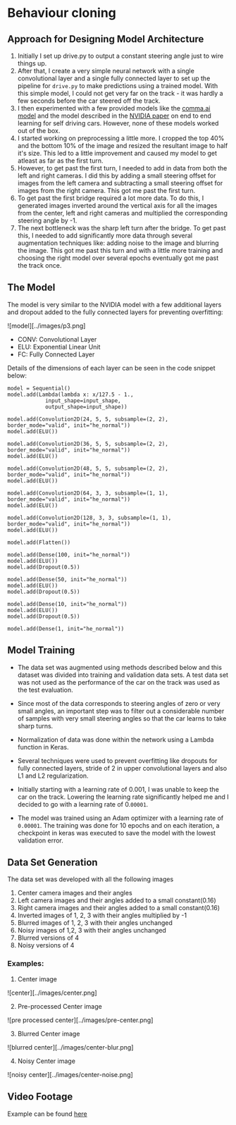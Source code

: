 # Behaviour cloning


## Approach for Designing Model Architecture

1. Initially I set up drive.py to output a constant steering angle just to wire things up.
2. After that, I create a very simple neural network with a single convolutional layer and a single fully connected layer to set up the pipeline for `drive.py` to make predictions using a trained model. With this simple model, I could not get very far on the track - it was hardly a few seconds before the car steered off the track.
3. I then experimented with a few provided models like the [comma.ai model](https://github.com/commaai/research/blob/master/train_steering_model.py) and the model described in the [NVIDIA paper](http://images.nvidia.com/content/tegra/automotive/images/2016/solutions/pdf/end-to-end-dl-using-px.pdf) on end to end learning for self driving cars. However, none of these models worked out of the box. 
4. I started working on preprocessing a little more. I cropped the top 40% and the bottom 10% of the image and resized the resultant image to half it's size. This led to a little improvement and caused my model to get atleast as far as the first turn. 
5. However, to get past the first turn, I needed to add in data from both the left and right cameras. I did this by adding a small steering offset for images from the left camera and subtracting a small steering offset for images from the right camera. This got me past the first turn.
6. To get past the first bridge required a lot more data. To do this, I generated images inverted around the vertical axis for all the images from the center, left and right cameras and multiplied the corresponding steering angle by -1.
7. The next bottleneck was the sharp left turn after the bridge. To get past this, I needed to add significantly more data through several augmentation techniques like: adding noise to the image and blurring the image. This got me past this turn and with a little more training and choosing the right model over several epochs eventually got me past the track once.

## The Model

The model is very similar to the NVIDIA model with a few additional layers and dropout added to the fully connected layers for preventing overfitting:

![model][../images/p3.png]

- CONV: Convolutional Layer
- ELU: Exponential Linear Unit
- FC: Fully Connected Layer

Details of the dimensions of each layer can be seen in the code snippet below:

```
model = Sequential()
model.add(Lambda(lambda x: x/127.5 - 1.,
            input_shape=input_shape,
            output_shape=input_shape))

model.add(Convolution2D(24, 5, 5, subsample=(2, 2), border_mode="valid", init="he_normal"))
model.add(ELU())

model.add(Convolution2D(36, 5, 5, subsample=(2, 2), border_mode="valid", init="he_normal"))
model.add(ELU())

model.add(Convolution2D(48, 5, 5, subsample=(2, 2), border_mode="valid", init="he_normal"))
model.add(ELU())

model.add(Convolution2D(64, 3, 3, subsample=(1, 1), border_mode="valid", init="he_normal"))
model.add(ELU())

model.add(Convolution2D(128, 3, 3, subsample=(1, 1), border_mode="valid", init="he_normal"))
model.add(ELU())

model.add(Flatten())

model.add(Dense(100, init="he_normal"))
model.add(ELU())
model.add(Dropout(0.5))

model.add(Dense(50, init="he_normal"))
model.add(ELU())
model.add(Dropout(0.5))

model.add(Dense(10, init="he_normal"))
model.add(ELU())
model.add(Dropout(0.5))

model.add(Dense(1, init="he_normal"))
```


## Model Training

- The data set was augmented using methods described below and this dataset was divided into training and validation data sets. A test data set was not used as the performance of the car on the track was used as the test evaluation.

- Since most of the data corresponds to steering angles of zero or very small angles, an important step was to filter out a considerable number of samples with very small steering angles so that the car learns to take sharp turns.

- Normalization of data was done within the network using a Lambda function in Keras.

- Several techniques were used to prevent overfitting like dropouts for fully connected layers, stride of 2 in upper convolutional layers and also L1 and L2 regularization.

- Initially starting with a learning rate of 0.001, I was unable to keep the car on the track. Lowering the learning rate significantly helped me and I decided to go with a learning rate of 0.`00001`.

- The model was trained using an Adam optimizer with a learning rate of `0.00001`. The training was done for 10 epochs and on each iteration, a checkpoint in keras was executed to save the model with the lowest validation error.


## Data Set Generation

The data set was developed with all the following images

1. Center camera images and their angles
2. Left camera images and their angles added to a small constant(0.16)
3. Right camera images and their angles added to a small constant(0.16)
4. Inverted images of 1, 2, 3 with their angles multiplied by -1
5. Blurred images of 1, 2, 3 with their angles unchanged
6. Noisy images of 1,2, 3 with their angles unchanged
7. Blurred versions of 4
8. Noisy versions of 4

### Examples:

1. Center image

![center][../images/center.png]

2. Pre-processed Center image

![pre processed center][../images/pre-center.png]

3. Blurred Center image

![blurred center][../images/center-blur.png]

4. Noisy Center image

![noisy center][../images/center-noise.png]


## Video Footage

Example can be found [here](https://www.youtube.com/watch?v=XuTiITj86H4)




